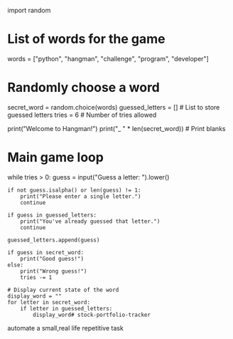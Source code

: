 import random

# List of words for the game
words = ["python", "hangman", "challenge", "program", "developer"]

# Randomly choose a word
secret_word = random.choice(words)
guessed_letters = []  # List to store guessed letters
tries = 6  # Number of tries allowed

print("Welcome to Hangman!")
print("_ " * len(secret_word))  # Print blanks

# Main game loop
while tries > 0:
    guess = input("Guess a letter: ").lower()

    if not guess.isalpha() or len(guess) != 1:
        print("Please enter a single letter.")
        continue

    if guess in guessed_letters:
        print("You've already guessed that letter.")
        continue

    guessed_letters.append(guess)

    if guess in secret_word:
        print("Good guess!")
    else:
        print("Wrong guess!")
        tries -= 1

    # Display current state of the word
    display_word = ""
    for letter in secret_word:
        if letter in guessed_letters:
            display_word# stock-portfolio-tracker
automate a small,real life repetitive task

